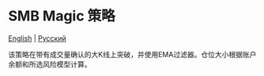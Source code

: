 # SMB Magic 策略
[English](README.md) | [Русский](README_ru.md)

该策略在带有成交量确认的大K线上突破，并使用EMA过滤器。仓位大小根据账户余额和所选风险模型计算。
